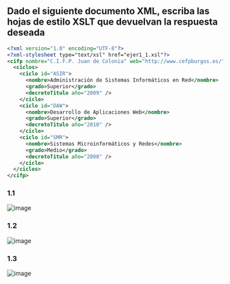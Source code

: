 ## Dado el siguiente documento XML, escriba las hojas de estilo XSLT que devuelvan la respuesta deseada

```xml
<?xml version="1.0" encoding="UTF-8"?> 
<?xml-stylesheet type="text/xsl" href="ejer1_1.xsl"?> 
<cifp nombre="C.I.F.P. Juan de Colonia" web="http://www.cefpburgos.es/" > 
  <ciclos> 
    <ciclo id="ASIR"> 
      <nombre>Administración de Sistemas Informáticos en Red</nombre> 
      <grado>Superior</grado> 
      <decretoTitulo año="2009" /> 
    </ciclo> 
    <ciclo id="DAW"> 
      <nombre>Desarrollo de Aplicaciones Web</nombre> 
      <grado>Superior</grado> 
      <decretoTitulo año="2010" /> 
    </ciclo> 
    <ciclo id="SMR"> 
      <nombre>Sistemas Microinformáticos y Redes</nombre> 
      <grado>Medio</grado> 
      <decretoTitulo año="2008" /> 
    </ciclo> 
  </ciclos> 
</cifp> 
```

### 1.1

![image](https://github.com/user-attachments/assets/1747dde7-1e3f-421a-ad90-aa43b8234c08)


### 1.2

![image](https://github.com/user-attachments/assets/d61e2f96-09c8-4f6e-95c7-73ebdfa1228b)

### 1.3

![image](https://github.com/user-attachments/assets/d2918075-ff66-41c2-b087-e50a619bae06)
